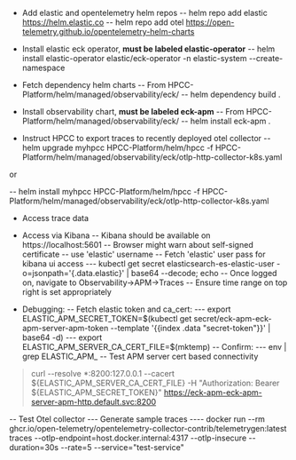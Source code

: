- Add elastic and opentelemetry helm repos
-- helm repo add elastic https://helm.elastic.co
-- helm repo add otel  https://open-telemetry.github.io/opentelemetry-helm-charts

- Install elastic eck operator, **must be labeled elastic-operator**
-- helm install elastic-operator elastic/eck-operator -n elastic-system --create-namespace

- Fetch dependency helm charts 
-- From HPCC-Platform/helm/managed/observability/eck/
-- helm dependency build .

- Install observability chart, **must be labeled eck-apm**
-- From HPCC-Platform/helm/managed/observability/eck/
-- helm install eck-apm .

- Instruct HPCC to export traces to recently deployed otel collector
-- helm upgrade myhpcc HPCC-Platform/helm/hpcc -f HPCC-Platform/helm/managed/observability/eck/otlp-http-collector-k8s.yaml

or 

-- helm install myhpcc HPCC-Platform/helm/hpcc -f HPCC-Platform/helm/managed/observability/eck/otlp-http-collector-k8s.yaml

- Access trace data
- Access via Kibana
-- Kibana should be available on https://localhost:5601
-- Browser might warn about self-signed certificate
-- use 'elastic' username
-- Fetch 'elastic' user pass for kibana ui access
--- kubectl get secret elasticsearch-es-elastic-user -o=jsonpath='{.data.elastic}' | base64 --decode; echo
-- Once logged on, navigate to Observability->APM->Traces
-- Ensure time range on top right is set appropriately

- Debugging:
-- Fetch elastic token and ca_cert:
--- export ELASTIC_APM_SECRET_TOKEN=$(kubectl get secret/eck-apm-eck-apm-server-apm-token --template '{{index .data "secret-token"}}' | base64 -d)
--- export ELASTIC_APM_SERVER_CA_CERT_FILE=$(mktemp)
-- Confirm:
--- env | grep ELASTIC_APM_
-- Test APM server cert based connectivity
> curl --resolve *:8200:127.0.0.1 --cacert ${ELASTIC_APM_SERVER_CA_CERT_FILE} -H "Authorization: Bearer ${ELASTIC_APM_SECRET_TOKEN}" https://eck-apm-eck-apm-server-apm-http.default.svc:8200

-- Test Otel collector
--- Generate sample traces
---- docker run --rm ghcr.io/open-telemetry/opentelemetry-collector-contrib/telemetrygen:latest   traces   --otlp-endpoint=host.docker.internal:4317   --otlp-insecure   --duration=30s   --rate=5   --service="test-service"
